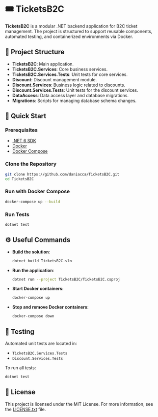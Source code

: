 ﻿# 🎟️ TicketsB2C

**TicketsB2C** is a modular .NET backend application for B2C ticket management. The project is structured to support reusable components, automated testing, and containerized environments via Docker.

## 📂 Project Structure

- **TicketsB2C**: Main application.
- **TicketsB2C.Services**: Core business services.
- **TicketsB2C.Services.Tests**: Unit tests for core services.
- **Discount**: Discount management module.
- **Discount.Services**: Business logic related to discounts.
- **Discount.Services.Tests**: Unit tests for the discount services.
- **DataAccess**: Data access layer and database migrations.
- **Migrations**: Scripts for managing database schema changes.

## 🚀 Quick Start

### Prerequisites

- [.NET 6 SDK](https://dotnet.microsoft.com/en-us/download/dotnet/6.0)
- [Docker](https://www.docker.com/)
- [Docker Compose](https://docs.docker.com/compose/)

### Clone the Repository

```bash
git clone https://github.com/daniacca/TicketsB2C.git
cd TicketsB2C
````

### Run with Docker Compose

```bash
docker-compose up --build
```

### Run Tests

```bash
dotnet test
```

## ⚙️ Useful Commands

* **Build the solution**:

  ```bash
  dotnet build TicketsB2C.sln
  ```

* **Run the application**:

  ```bash
  dotnet run --project TicketsB2C/TicketsB2C.csproj
  ```

* **Start Docker containers**:

  ```bash
  docker-compose up
  ```

* **Stop and remove Docker containers**:

  ```bash
  docker-compose down
  ```

## 🧪 Testing

Automated unit tests are located in:

* `TicketsB2C.Services.Tests`
* `Discount.Services.Tests`

To run all tests:

```bash
dotnet test
```

## 📄 License

This project is licensed under the MIT License. For more information, see the [LICENSE.txt](LICENSE.txt) file.
